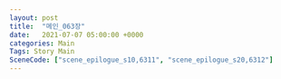 ```yaml
---
layout: post
title:  "메인_063장"
date:   2021-07-07 05:00:00 +0000
categories: Main
Tags: Story Main
SceneCode: ["scene_epilogue_s10,6311", "scene_epilogue_s20,6312"]
---
```


